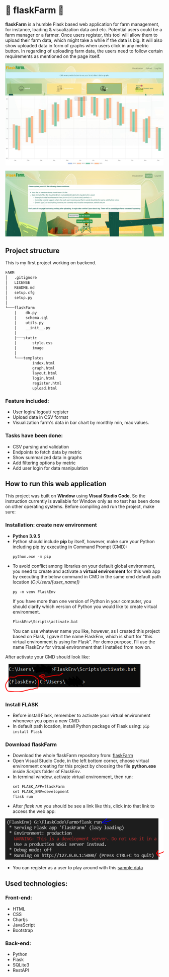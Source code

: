 # :herb: flaskFarm :herb: 
**flaskFarm** is a humble Flask based web application for farm management, for instance, loading & visualization data and etc. Potential users could be a farm manager or a farmer. Once users register, this tool will allow them to upload their farm data, which might take a while if the data is big. It will also show uploaded data in form of graphs when users click in any metric button. In regarding of uploading farm data, the users need to follow certain requirements as mentioned on the page itself. 

![image](https://github.com/binhnhu1409/flaskFarm/blob/main/flaskFarm/static/readme_image/sample.JPG)
![image](https://github.com/binhnhu1409/flaskFarm/blob/main/flaskFarm/static/readme_image/sample2.JPG)

![image](https://github.com/binhnhu1409/flaskFarm/blob/main/flaskFarm/static/readme_image/upload_page.png)

## Project structure
This is my first project working on backend.
```
FARM
│   .gitignore
│   LICENSE
│   README.md
│   setup.cfg
│   setup.py
│
└───flaskFarm
    |    db.py
    │    schema.sql
    │    utils.py
    │    __init__.py
    │
    ├───static
    │       style.css
    |       image
    │
    └───templates
            index.html
            graph.html
            layout.html
            login.html
            register.html
            upload.html
```
### Feature included:
- User login/ logout/ register
- Upload data in CSV format
- Visualization farm's data in bar chart by monthly min, max values.

### Tasks have been done:
- CSV parsing and validation
- Endpoints to fetch data by metric
- Show summarized data in graphs
- Add filtering options by metric
- Add user login for data manipulation


## How to run this web application
This project was built on **Window** using **Visual Studio Code**. So the instruction currently is available for Window only as no test has been done on other operating systems. Before compiling and run the project, make sure:

### Installation: create new environment
- **Python 3.9.5**
- Python should include **pip** by itself, however, make sure your Python including pip by executing in Command Prompt (CMD):
	```
	python.exe -m pip
	```
- To avoid conflict among libraries on your default global environment, you need to create and activate a **virtual environment** for this web app by executing the below command in CMD in the same cmd default path location *(C:/Users/[user_name])*
	```
	py -m venv FlaskEnv
	```
    If you have more than one version of Python in your computer, you should clarify which version of Python you would like to create virtual environment.
	```
	FlaskEnv\Scripts\activate.bat
	```
    You can use whatever name you like, however, as I created this project based on Flask, I gave it the name FlaskEnv, which is short for "this virtual environment is using for Flask". For demo purpose, I'll use the name FlaskEnv for virtual environment that I installed from now on.

After activate your CMD should look like:

![image](https://github.com/binhnhu1409/flaskFarm/blob/main/flaskFarm/static/readme_image/activate_venv.png)

### Install FLASK
- Before install Flask, remember to activate your virtual environment whenever you open a new CMD:
- In default path location, install Python package of Flask using:
		```
		pip install Flask
		```
### Download flaskFarm
- Download the whole flaskFarm repository from: [flaskFarm](https://github.com/binhnhu1409/flaskFarm)
- Open Visual Studio Code, in the left bottom corner, choose virtual environment creating for this project by choosing the file **python.exe** inside *Scripts* folder of *FlaskEnv*.
- In terminal window, activate virtual environment, then run:
    ```
    set FLASK_APP=flaskFarm
    set FLASK_ENV=development
    flask run
    ```
- After *flask run* you should be see a link like this, click into that link to access the web app:

![image](https://github.com/binhnhu1409/flaskFarm/blob/main/flaskFarm/static/readme_image/flask%20run.png)

- You can register as a user to play around with this [sample data](https://github.com/binhnhu1409/flaskFarm/blob/main/flaskFarm/static/sample_data_ossi_farm.csv)

## Used technologies:
### Front-end:
- HTML
- CSS
- Chartjs
- JavaScript
- Bootstrap

### Back-end:
- Python
- Flask
- SQLite3
- RestAPI 















 
